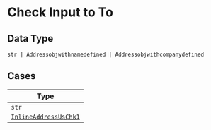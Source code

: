 
# Check Input to To

## Data Type

`str | Addressobjwithnamedefined | Addressobjwithcompanydefined`

## Cases

| Type |
|  --- |
| `str` |
| [`InlineAddressUsChk1`](../../../doc/models/containers/inline-address-us-chk-11.md) |

